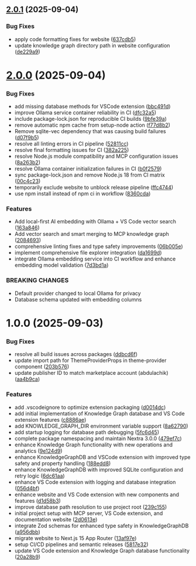 ## [2.0.1](https://github.com/abdul-hamid-achik/dev-atlas/compare/v2.0.0...v2.0.1) (2025-09-04)


### Bug Fixes

* apply code formatting fixes for website ([637cdb5](https://github.com/abdul-hamid-achik/dev-atlas/commit/637cdb5aa39de415e8d604ba0435f5b15767d074))
* update knowledge graph directory path in website configuration ([de229a9](https://github.com/abdul-hamid-achik/dev-atlas/commit/de229a9ec80c57546c2181b75fdc96f228ea34e5))

# [2.0.0](https://github.com/abdul-hamid-achik/dev-atlas/compare/v1.0.0...v2.0.0) (2025-09-04)


### Bug Fixes

* add missing database methods for VSCode extension ([bbc491d](https://github.com/abdul-hamid-achik/dev-atlas/commit/bbc491db3e310503f0720e67fba7a90e6f72e023))
* improve Ollama service container reliability in CI ([dfc32a5](https://github.com/abdul-hamid-achik/dev-atlas/commit/dfc32a518930245300f2a4ff497256019f0dd291))
* include package-lock.json for reproducible CI builds ([9bfe39a](https://github.com/abdul-hamid-achik/dev-atlas/commit/9bfe39aa36736c9a2cd41a48e0ac53c5b4db67a7))
* remove automatic npm cache from setup-node action ([f77d8b2](https://github.com/abdul-hamid-achik/dev-atlas/commit/f77d8b25a3f37a0fa58cad668a2985bd59f1ac0c))
* Remove sqlite-vec dependency that was causing build failures ([d07f9b5](https://github.com/abdul-hamid-achik/dev-atlas/commit/d07f9b558d2f52e289c9e2a4dd00245b11a84711))
* resolve all linting errors in CI pipeline ([52811cc](https://github.com/abdul-hamid-achik/dev-atlas/commit/52811cce88d573e4898b7ce5f763ac8146d0b61a))
* resolve final formatting issues for CI ([382a225](https://github.com/abdul-hamid-achik/dev-atlas/commit/382a225c2eafaf568c804af8f0b5619a735848b3))
* resolve Node.js module compatibility and MCP configuration issues ([8a263b2](https://github.com/abdul-hamid-achik/dev-atlas/commit/8a263b25fcdd12d643eb7dc28a909e5ef88e9da2))
* resolve Ollama container initialization failures in CI ([b0f2579](https://github.com/abdul-hamid-achik/dev-atlas/commit/b0f2579544423a292f9c709007877c28bab0b913))
* sync package-lock.json and remove Node.js 18 from CI matrix ([00c4c23](https://github.com/abdul-hamid-achik/dev-atlas/commit/00c4c2366d4edbeaae5687841be82fb8385fb35d))
* temporarily exclude website to unblock release pipeline ([ffc4744](https://github.com/abdul-hamid-achik/dev-atlas/commit/ffc47444839622ffa8f73f919b34eb933e850ba2))
* use npm install instead of npm ci in workflow ([8360cda](https://github.com/abdul-hamid-achik/dev-atlas/commit/8360cdac9fd57ef9390ae7e6fe0949511f5bcb48))


### Features

* Add local-first AI embedding with Ollama + VS Code vector search ([163a846](https://github.com/abdul-hamid-achik/dev-atlas/commit/163a846f199cf067466c4d09abc2694cec716079))
* Add vector search and smart merging to MCP knowledge graph ([2084693](https://github.com/abdul-hamid-achik/dev-atlas/commit/208469389d5d570a325f0e1038fa4d75d9376989))
* comprehensive linting fixes and type safety improvements ([06b005e](https://github.com/abdul-hamid-achik/dev-atlas/commit/06b005ed4dab0b807f3f54a5c4f2657f9866d033))
* implement comprehensive file explorer integration ([da1699d](https://github.com/abdul-hamid-achik/dev-atlas/commit/da1699dd83e1d2b92349d1871f06e8ee8c3678a6))
* integrate Ollama embedding service into CI workflow and enhance embedding model validation ([7d3bd1a](https://github.com/abdul-hamid-achik/dev-atlas/commit/7d3bd1a65e226395a07b0dafecde93a573cb10f9))


### BREAKING CHANGES

* Default provider changed to local Ollama for privacy
* Database schema updated with embedding columns

# 1.0.0 (2025-09-03)


### Bug Fixes

* resolve all build issues across packages ([ddbcd6f](https://github.com/abdul-hamid-achik/dev-atlas/commit/ddbcd6fb42aca4328ef78313a3bee249773d9d72))
* update import path for ThemeProviderProps in theme-provider component ([203b576](https://github.com/abdul-hamid-achik/dev-atlas/commit/203b576cd2545f562cc65987e81660d05105271b))
* update publisher ID to match marketplace account (abdulachik) ([aa4b9ca](https://github.com/abdul-hamid-achik/dev-atlas/commit/aa4b9ca2a2e98c956438a8fdcfb839e94a2a4535))


### Features

* add .vscodeignore to optimize extension packaging ([d0014dc](https://github.com/abdul-hamid-achik/dev-atlas/commit/d0014dca8325114f0dccb76ff568e30861ab87a9))
* add initial implementation of Knowledge Graph database and VS Code extension features ([c8886ae](https://github.com/abdul-hamid-achik/dev-atlas/commit/c8886ae437d1c986451ba333597af73829c2ded2))
* add KNOWLEDGE_GRAPH_DIR environment variable support ([8a62790](https://github.com/abdul-hamid-achik/dev-atlas/commit/8a62790e51c74604d3b9c89d5932d6c801939490))
* add startup logging for database path debugging ([5fc6d45](https://github.com/abdul-hamid-achik/dev-atlas/commit/5fc6d45c76218d1c79a9e187884f1c11cf3b0f88))
* complete package namespacing and maintain Nextra 3.0.0 ([479ef7c](https://github.com/abdul-hamid-achik/dev-atlas/commit/479ef7c6d47b4200d1aed2d2388fbe403fa98177))
* enhance Knowledge Graph functionality with new operations and analytics ([9e124d9](https://github.com/abdul-hamid-achik/dev-atlas/commit/9e124d99229748303873f72a0b46af573fad0b15))
* enhance KnowledgeGraphDB and VSCode extension with improved type safety and property handling ([188edd8](https://github.com/abdul-hamid-achik/dev-atlas/commit/188edd86e98d42086a8130974ed8611c3cf70db6))
* enhance KnowledgeGraphDB with improved SQLite configuration and retry logic ([6dc61aa](https://github.com/abdul-hamid-achik/dev-atlas/commit/6dc61aa8e0a8711415bb79cfb1f47a1c836dd05b))
* enhance VS Code extension with logging and database integration ([056d4bf](https://github.com/abdul-hamid-achik/dev-atlas/commit/056d4bf2beb1f31a5cf6c7dbddadb328c1a44e04))
* enhance website and VS Code extension with new components and features ([d1d58b3](https://github.com/abdul-hamid-achik/dev-atlas/commit/d1d58b38cb6532b9ef39eb9d061d816dc98c5a96))
* improve database path resolution to use project root ([239c155](https://github.com/abdul-hamid-achik/dev-atlas/commit/239c155ae9f23dbf089c5d662a06b52fffc3bb32))
* initial project setup with MCP server, VS Code extension, and documentation website ([2d0613e](https://github.com/abdul-hamid-achik/dev-atlas/commit/2d0613e3cd0f4cf38dfd69e24fa529e8dd3dac0a))
* integrate Zod schemas for enhanced type safety in KnowledgeGraphDB ([a956dbb](https://github.com/abdul-hamid-achik/dev-atlas/commit/a956dbb809e1bd384ff2d876f34255b8ca3516b4))
* migrate website to Next.js 15 App Router ([13af97e](https://github.com/abdul-hamid-achik/dev-atlas/commit/13af97ece49c0d5a7ec85d0c2611579f00f8a71a))
* setup CI/CD pipelines and semantic releases ([5817e32](https://github.com/abdul-hamid-achik/dev-atlas/commit/5817e321b3a7002ce7dbc3550e168ec043728c8f))
* update VS Code extension and Knowledge Graph database functionality ([20a28b9](https://github.com/abdul-hamid-achik/dev-atlas/commit/20a28b9188c9aca8a08d14f8680b7b374d0c13e5))
